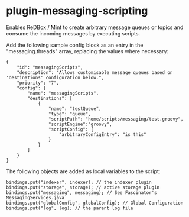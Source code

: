 plugin-messaging-scripting
=====================

Enables ReDBox / Mint to create arbitrary message queues or topics and consume the incoming messages by executing scripts.

Add the following sample config block as an entry in the "messaging.threads" array, replacing the values where necessary:

```
{
    "id": "messagingScripts",
    "description": "Allows customisable message queues based on 'destinations' configuration below.",
    "priority": "7",
    "config": {
        "name": "messagingScripts",
        "destinations": [
            {
                "name": "testQueue",
                "type": "queue",
                "scriptPath": "home/scripts/messaging/test.groovy",
                "scriptEngine":"groovy",
                "scriptConfig": {
                    "arbitraryConfigEntry": "is this"
                }
            }
        ]
    }
} 
```

The following objects are added as local variables to the script:

```
bindings.put("indexer", indexer); // the indexer plugin
bindings.put("storage", storage); // active storage plugin
bindings.put("messaging", messaging); // See Fascinator's MessagingServices.java
bindings.put("globalConfig", globalConfig); // Global Configuration
bindings.put("log", log); // the parent log file
```
